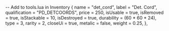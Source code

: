 -- Add to tools.lua in Inventory
	{
		name = "det_cord",
		label = "Det. Cord",
		qualification = "PD_DETCOORDS",
		price = 250,
		isUsable = true,
		isRemoved = true,
		isStackable = 10,
		isDestroyed = true,
		durability = (60 * 60 * 24),
		type = 3,
		rarity = 2,
		closeUi = true,
		metalic = false,
		weight = 0.25,
	},